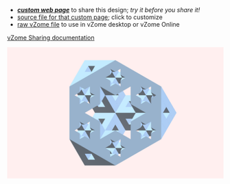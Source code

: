 
 - [***custom web page***][post] to share this design; *try it before you share it!*
 - [source file for that custom page][source]; click to customize
 - [raw vZome file][raw] to use in vZome desktop or vZome Online

[vZome Sharing documentation](https://vzome.github.io/vzome/sharing.html#how-it-works)

![Image](<Menger-sponge-2.png>)


[post]: <https://John-Kostick.github.io/vzome-sharing/2022/01/15/Menger-sponge-2-12-36-40.html>
[source]: <https://github.com/John-Kostick/vzome-sharing/edit/main/_posts/2022-01-15-Menger-sponge-2-12-36-40.md>
[raw]: <https://raw.githubusercontent.com/John-Kostick/vzome-sharing/main/2022/01/15/12-36-40-Menger-sponge-2/Menger-sponge-2.vZome>